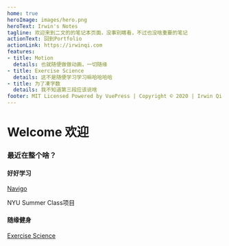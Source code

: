 ```yaml
---
home: true
heroImage: images/hero.png
heroText: Irwin's Notes
tagline: 欢迎来到二文的的笔记本页面，没事别瞎看，不过也没啥重要的笔记
actionText: 回到Portfolio
actionLink: https://irwinqi.com
features:
- title: Motion
  details: 也就随便做做动画，一切随缘
- title: Exercise Science
  details: 这不是随便学习学习嘛哈哈哈哈
- title: 为了凑字数
  details: 我不知道第三段应该说啥
footer: MIT Licensed Powered by VuePress | Copyright © 2020 | Irwin Qi
---
```


# Welcome 欢迎
### 最近在整个啥？

#### 好好学习

[Navigo](./nyu/ux/1navigo) 

NYU Summer Class项目



#### 随缘健身

[Exercise Science](./Exercise/Exercise%20Science)



